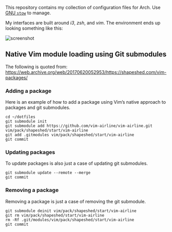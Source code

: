 This repository contains my collection of configuration files for Arch. Use
[GNU `stow`][1] to manage.

[1]: https://www.gnu.org/software/stow/

My interfaces are built around *i3*, *zsh*, and *vim*. The environment ends up
looking something like this:

![screenshot](https://github.com/denten/.dotfiles/raw/master/layoutidea.png)

## Native Vim module loading using Git submodules

The following is quoted from:
<https://web.archive.org/web/20170620052953/https://shapeshed.com/vim-packages/>

### Adding a package

Here is an example of how to add a package using Vim’s native approach to
packages and git submodules.

```
cd ~/dotfiles
git submodule init
git submodule add https://github.com/vim-airline/vim-airline.git vim/pack/shapeshed/start/vim-airline
git add .gitmodules vim/pack/shapeshed/start/vim-airline
git commit
```

### Updating packages

To update packages is also just a case of updating git submodules.

```
git submodule update --remote --merge
git commit
```

### Removing a package

Removing a package is just a case of removing the git submodule.

```
git submodule deinit vim/pack/shapeshed/start/vim-airline
git rm vim/pack/shapeshed/start/vim-airline
rm -Rf .git/modules/vim/pack/shapeshed/start/vim-airline
git commit
```
